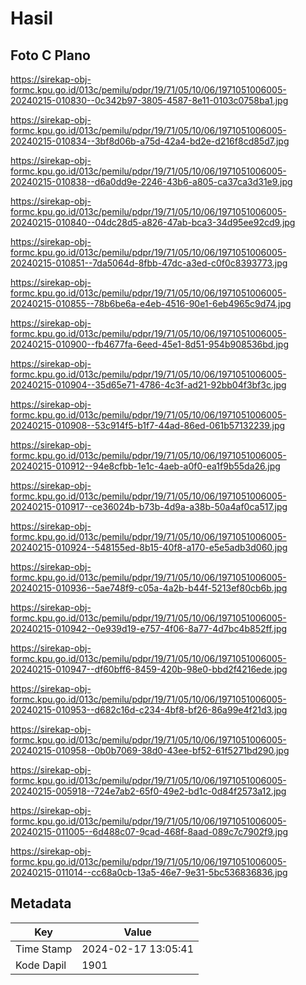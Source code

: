 # Hasil

## Foto C Plano

https://sirekap-obj-formc.kpu.go.id/013c/pemilu/pdpr/19/71/05/10/06/1971051006005-20240215-010830--0c342b97-3805-4587-8e11-0103c0758ba1.jpg

https://sirekap-obj-formc.kpu.go.id/013c/pemilu/pdpr/19/71/05/10/06/1971051006005-20240215-010834--3bf8d06b-a75d-42a4-bd2e-d216f8cd85d7.jpg

https://sirekap-obj-formc.kpu.go.id/013c/pemilu/pdpr/19/71/05/10/06/1971051006005-20240215-010838--d6a0dd9e-2246-43b6-a805-ca37ca3d31e9.jpg

https://sirekap-obj-formc.kpu.go.id/013c/pemilu/pdpr/19/71/05/10/06/1971051006005-20240215-010840--04dc28d5-a826-47ab-bca3-34d95ee92cd9.jpg

https://sirekap-obj-formc.kpu.go.id/013c/pemilu/pdpr/19/71/05/10/06/1971051006005-20240215-010851--7da5064d-8fbb-47dc-a3ed-c0f0c8393773.jpg

https://sirekap-obj-formc.kpu.go.id/013c/pemilu/pdpr/19/71/05/10/06/1971051006005-20240215-010855--78b6be6a-e4eb-4516-90e1-6eb4965c9d74.jpg

https://sirekap-obj-formc.kpu.go.id/013c/pemilu/pdpr/19/71/05/10/06/1971051006005-20240215-010900--fb4677fa-6eed-45e1-8d51-954b908536bd.jpg

https://sirekap-obj-formc.kpu.go.id/013c/pemilu/pdpr/19/71/05/10/06/1971051006005-20240215-010904--35d65e71-4786-4c3f-ad21-92bb04f3bf3c.jpg

https://sirekap-obj-formc.kpu.go.id/013c/pemilu/pdpr/19/71/05/10/06/1971051006005-20240215-010908--53c914f5-b1f7-44ad-86ed-061b57132239.jpg

https://sirekap-obj-formc.kpu.go.id/013c/pemilu/pdpr/19/71/05/10/06/1971051006005-20240215-010912--94e8cfbb-1e1c-4aeb-a0f0-ea1f9b55da26.jpg

https://sirekap-obj-formc.kpu.go.id/013c/pemilu/pdpr/19/71/05/10/06/1971051006005-20240215-010917--ce36024b-b73b-4d9a-a38b-50a4af0ca517.jpg

https://sirekap-obj-formc.kpu.go.id/013c/pemilu/pdpr/19/71/05/10/06/1971051006005-20240215-010924--548155ed-8b15-40f8-a170-e5e5adb3d060.jpg

https://sirekap-obj-formc.kpu.go.id/013c/pemilu/pdpr/19/71/05/10/06/1971051006005-20240215-010936--5ae748f9-c05a-4a2b-b44f-5213ef80cb6b.jpg

https://sirekap-obj-formc.kpu.go.id/013c/pemilu/pdpr/19/71/05/10/06/1971051006005-20240215-010942--0e939d19-e757-4f06-8a77-4d7bc4b852ff.jpg

https://sirekap-obj-formc.kpu.go.id/013c/pemilu/pdpr/19/71/05/10/06/1971051006005-20240215-010947--df60bff6-8459-420b-98e0-bbd2f4216ede.jpg

https://sirekap-obj-formc.kpu.go.id/013c/pemilu/pdpr/19/71/05/10/06/1971051006005-20240215-010953--d682c16d-c234-4bf8-bf26-86a99e4f21d3.jpg

https://sirekap-obj-formc.kpu.go.id/013c/pemilu/pdpr/19/71/05/10/06/1971051006005-20240215-010958--0b0b7069-38d0-43ee-bf52-61f5271bd290.jpg

https://sirekap-obj-formc.kpu.go.id/013c/pemilu/pdpr/19/71/05/10/06/1971051006005-20240215-005918--724e7ab2-65f0-49e2-bd1c-0d84f2573a12.jpg

https://sirekap-obj-formc.kpu.go.id/013c/pemilu/pdpr/19/71/05/10/06/1971051006005-20240215-011005--6d488c07-9cad-468f-8aad-089c7c7902f9.jpg

https://sirekap-obj-formc.kpu.go.id/013c/pemilu/pdpr/19/71/05/10/06/1971051006005-20240215-011014--cc68a0cb-13a5-46e7-9e31-5bc536836836.jpg


## Metadata

| Key        | Value               |
| ---------- | ------------------- |
| Time Stamp | 2024-02-17 13:05:41 |
| Kode Dapil | 1901                |



